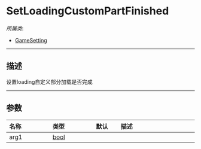 # SetLoadingCustomPartFinished

*所属类*:
* [GameSetting](/Api/Classes/GamePlay/GameSetting.md)
------------------------------------------------------------------------------------------
## 描述

设置loading自定义部分加载是否完成

------------------------------------------------------------------------------------------
## 参数

|<div style="width:100px">名称</div>|<div style="width:100px">类型</div>|<div style="width:50px">默认</div>|<div style="width:350px">描述</div>|
|:---|:---|:---|:---|
|arg1|[bool](/Api/DataType/Bool.md)|||
